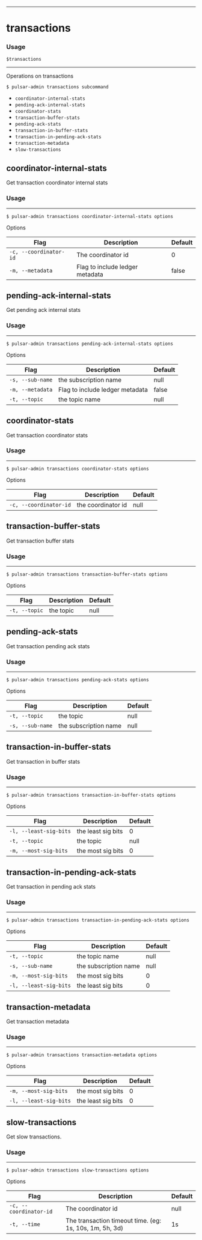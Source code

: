 ------------

# transactions

### Usage

`$transactions`

------------

Operations on transactions

```shell
$ pulsar-admin transactions subcommand
```

* `coordinator-internal-stats`
* `pending-ack-internal-stats`
* `coordinator-stats`
* `transaction-buffer-stats`
* `pending-ack-stats`
* `transaction-in-buffer-stats`
* `transaction-in-pending-ack-stats`
* `transaction-metadata`
* `slow-transactions`

## coordinator-internal-stats

Get transaction coordinator internal stats

### Usage

------------

```shell
$ pulsar-admin transactions coordinator-internal-stats options
```

Options

| Flag                   | Description                     | Default |
|------------------------|---------------------------------|---------|
| `-c, --coordinator-id` | The coordinator id              | 0       |
| `-m, --metadata`       | Flag to include ledger metadata | false   |

## pending-ack-internal-stats

Get pending ack internal stats

### Usage

------------

```shell
$ pulsar-admin transactions pending-ack-internal-stats options
```

Options

| Flag             | Description                     | Default |
|------------------|---------------------------------|---------|
| `-s, --sub-name` | the subscription name           | null    |
| `-m, --metadata` | Flag to include ledger metadata | false   |
| `-t, --topic`    | the topic name                  | null    |

## coordinator-stats

Get transaction coordinator stats

### Usage

------------

```shell
$ pulsar-admin transactions coordinator-stats options
```

Options

| Flag                   | Description        | Default |
|------------------------|--------------------|---------|
| `-c, --coordinator-id` | the coordinator id | null    |

## transaction-buffer-stats

Get transaction buffer stats

### Usage

------------

```shell
$ pulsar-admin transactions transaction-buffer-stats options
```

Options

| Flag          | Description | Default |
|---------------|-------------|---------|
| `-t, --topic` | the topic   | null    |

## pending-ack-stats

Get transaction pending ack stats

### Usage

------------

```shell
$ pulsar-admin transactions pending-ack-stats options
```

Options

| Flag             | Description           | Default |
|------------------|-----------------------|---------|
| `-t, --topic`    | the topic             | null    |
| `-s, --sub-name` | the subscription name | null    |

## transaction-in-buffer-stats

Get transaction in buffer stats

### Usage

------------

```shell
$ pulsar-admin transactions transaction-in-buffer-stats options
```

Options

| Flag                   | Description        | Default |
|------------------------|--------------------|---------|
| `-l, --least-sig-bits` | the least sig bits | 0       |
| `-t, --topic`          | the topic          | null    |
| `-m, --most-sig-bits`  | the most sig bits  | 0       |

## transaction-in-pending-ack-stats

Get transaction in pending ack stats

### Usage

------------

```shell
$ pulsar-admin transactions transaction-in-pending-ack-stats options
```

Options

| Flag                   | Description           | Default |
|------------------------|-----------------------|---------|
| `-t, --topic`          | the topic name        | null    |
| `-s, --sub-name`       | the subscription name | null    |
| `-m, --most-sig-bits`  | the most sig bits     | 0       |
| `-l, --least-sig-bits` | the least sig bits    | 0       |

## transaction-metadata

Get transaction metadata

### Usage

------------

```shell
$ pulsar-admin transactions transaction-metadata options
```

Options

| Flag                   | Description        | Default |
|------------------------|--------------------|---------|
| `-m, --most-sig-bits`  | the most sig bits  | 0       |
| `-l, --least-sig-bits` | the least sig bits | 0       |

## slow-transactions

Get slow transactions.

### Usage

------------

```shell
$ pulsar-admin transactions slow-transactions options
```

Options

| Flag                   | Description                                             | Default |
|------------------------|---------------------------------------------------------|---------|
| `-c, --coordinator-id` | The coordinator id                                      | null    |
| `-t, --time`           | The transaction timeout time. (eg: 1s, 10s, 1m, 5h, 3d) | 1s      |

